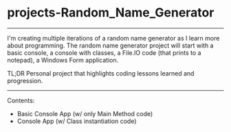 # projects-Random_Name_Generator
__________
I'm creating multiple iterations of a random name generator as I learn more about programming. The random name generator project will start with a basic console, 
a console with classes, a File.IO code (that prints to a notepad), a Windows Form application.

TL;DR   Personal project that highlights coding lessons learned and progression.
__________
Contents:
- Basic Console App (w/ only Main Method code)
- Console App (w/ Class instantiation code)
